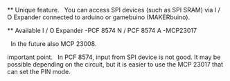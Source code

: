 ** Unique feature.
  You can access SPI devices (such as SPI SRAM) via I / O Expander connected to arduino or gamebuino (MAKERbuino).

** Available I / O Expander
-PCF 8574 N / PCF 8574 A
-MCP23017

  In the future also MCP 23008.

important point.
  In PCF 8574, input from SPI device is not good. It may be possible depending on the circuit, but it is easier to use the MCP 23017 that can set the PIN mode.
